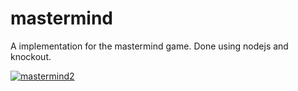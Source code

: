 mastermind
==========

A implementation for the mastermind game. Done using nodejs and knockout.

[
![mastermind2](https://cloud.githubusercontent.com/assets/3126251/15661728/51d04856-26b8-11e6-8090-02e61a770439.png)
](http://masterminder.herokuapp.com/)

